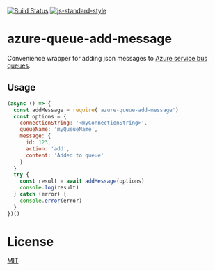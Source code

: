 [![Build Status](https://travis-ci.com/telemark/azure-queue-add-message.svg?branch=master)](https://travis-ci.com/telemarks/azure-queue-add-message)
[![js-standard-style](https://img.shields.io/badge/code%20style-standard-brightgreen.svg?style=flat)](https://github.com/feross/standard)

# azure-queue-add-message

Convenience wrapper for adding json messages to [Azure service bus queues](https://docs.microsoft.com/en-us/azure/service-bus-messaging/).

## Usage

```JavaScript
(async () => {
  const addMessage = require('azure-queue-add-message')
  const options = {
    connectionString: '<myConnectionString>',
    queueName: 'myQueueName',
    message: {
      id: 123,
      action: 'add',
      content: 'Added to queue'
    }
  }
  try {
    const result = await addMessage(options)
    console.log(result)
  } catch (error) {
    console.error(error)
  }
})()
```

# License

[MIT](LICENSE)
